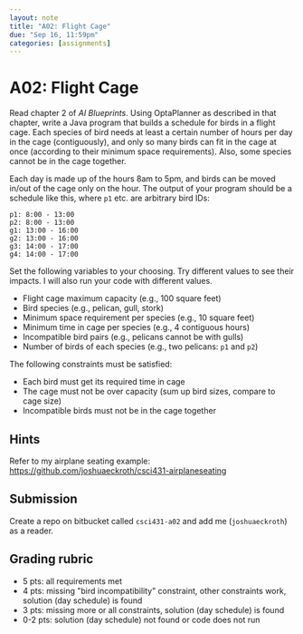 ```yaml
---
layout: note
title: "A02: Flight Cage"
due: "Sep 16, 11:59pm"
categories: [assignments]
---
```


# A02: Flight Cage

Read chapter 2 of *AI Blueprints*. Using OptaPlanner as described in that chapter, write a Java program that builds a schedule for birds in a flight cage. Each species of bird needs at least a certain number of hours per day in the cage (contiguously), and only so many birds can fit in the cage at once (according to their minimum space requirements). Also, some species cannot be in the cage together.

Each day is made up of the hours 8am to 5pm, and birds can be moved in/out of the cage only on the hour. The output of your program should be a schedule like this, where `p1` etc. are arbitrary bird IDs:

```
p1: 8:00 - 13:00
p2: 8:00 - 13:00
g1: 13:00 - 16:00
g2: 13:00 - 16:00
g3: 14:00 - 17:00
g4: 14:00 - 17:00
```

Set the following variables to your choosing. Try different values to see their impacts. I will also run your code with different values.

- Flight cage maximum capacity (e.g., 100 square feet)
- Bird species (e.g., pelican, gull, stork)
- Minimum space requirement per species (e.g., 10 square feet)
- Minimum time in cage per species (e.g., 4 contiguous hours)
- Incompatible bird pairs (e.g., pelicans cannot be with gulls)
- Number of birds of each species (e.g., two pelicans: `p1` and `p2`)

The following constraints must be satisfied:

- Each bird must get its required time in cage
- The cage must not be over capacity (sum up bird sizes, compare to cage size)
- Incompatible birds must not be in the cage together

## Hints

Refer to my airplane seating example: https://github.com/joshuaeckroth/csci431-airplaneseating

## Submission

Create a repo on bitbucket called `csci431-a02` and add me (`joshuaeckroth`) as a reader.

## Grading rubric

- 5 pts: all requirements met
- 4 pts: missing "bird incompatibility" constraint, other constraints work, solution (day schedule) is found
- 3 pts: missing more or all constraints, solution (day schedule) is found
- 0-2 pts: solution (day schedule) not found or code does not run


